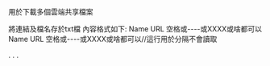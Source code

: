 用於下載多個雲端共享檔案

將連結及檔名存於txt檔
內容格式如下:
Name
URL
空格或----或XXXX或啥都可以
Name
URL
空格或----或XXXX或啥都可以//這行用於分隔不會讀取

.
.
.
